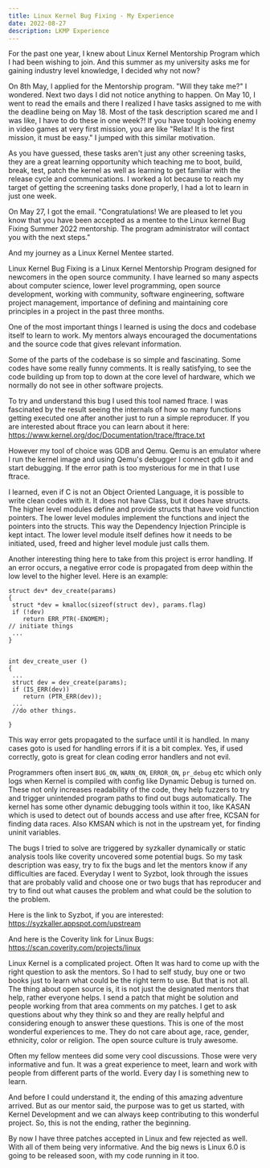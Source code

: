 ```yaml
---
title: Linux Kernel Bug Fixing - My Experience
date: 2022-08-27
description: LKMP Experience 
---
```

For the past one year, I knew about Linux Kernel Mentorship Program
which I had been wishing to join. And this summer as my university
asks me for gaining industry level knowledge, I decided why not now?

On 8th May, I applied for the Mentorship program. "Will they take
me?" I wondered. Next two days I did not notice anything to happen.
On May 10, I went to read the emails and there I realized I have 
tasks assigned to me with the deadline being on May 18. Most of the task
description scared me and I was like, I have to do these in one week?!
If you have tough looking enemy in video games at very first mission, 
you are like "Relax! It is the first mission, it must be easy." I jumped
with this similar motivation.

As you have guessed, these tasks aren't just any other screening tasks,
they are a great learning opportunity which teaching me to boot, build,
break, test, patch the kernel as well as learning to get familiar with
the release cycle and communications. I worked a lot because to reach
my target of getting the screening tasks done properly, I had a lot to
learn in just one week.

On May 27, I got the email.
"Congratulations! We are pleased to let you know that you have been 
accepted as a mentee to the Linux kernel Bug Fixing Summer 2022 mentorship. 
The program administrator will contact you with the next steps."

And my journey as a Linux Kernel Mentee started.

Linux Kernel Bug Fixing is a Linux Kernel Mentorship Program designed
for newcomers in the open source community. I have learned so many 
aspects about computer science, lower level programming, open source
development, working with community, software engineering, software 
project management, importance of defining and maintaining core 
principles in a project in the past three months. 

One of the most important things I learned is using the docs and codebase
itself to learn to work. My mentors always encouraged the documentations
and the source code that gives relevant information. 

Some of the parts of the codebase is so
simple and fascinating. Some codes have some really funny comments.
It is really satisfying, to see the code building up from top to down
at the core level of hardware, which we normally do not see in other 
software projects. 

To try and understand this bug I used this tool named ftrace. I was
fascinated by the result seeing the internals of how so many functions
getting executed one after another just to run a simple reproducer. If
you are interested about ftrace you can learn about it here: 
https://www.kernel.org/doc/Documentation/trace/ftrace.txt

However my tool of choice was GDB and Qemu. Qemu is an emulator where
I run the kernel image and using Qemu's debugger I connect gdb to it 
and start debugging. If the error path is too mysterious for me in that
I use ftrace.

I learned, even if C is not an Object Oriented Language, it is possible
to write clean codes with it. It does not have Class, but it does
have structs. The higher level modules define and provide structs 
that have void function pointers. The lower level modules implement 
the functions and inject the pointers into the structs. This way the
Dependency Injection Principle is kept intact. The lower level module 
itself defines how it needs to be initiated, used, freed and higher
level module just calls them.

Another interesting thing here to take from this project is error
handling. If an error occurs, a negative error code is propagated 
from deep within the low level to the higher level. Here is an example:

```
struct dev* dev_create(params) 
{
 struct *dev = kmalloc(sizeof(struct dev), params.flag)
 if (!dev)
    return ERR_PTR(-ENOMEM);
// initiate things
 ...
}


int dev_create_user ()
{
 ...
 struct dev = dev_create(params);
 if (IS_ERR(dev))
    return (PTR_ERR(dev));
 ...
 //do other things.

}
```    

This way error gets propagated to the surface until it is handled.
In many cases goto is used for handling errors if it is a bit complex.
Yes, if used correctly, goto is great for clean coding error handlers
and not evil.

Programmers often insert `BUG_ON`, `WARN_ON`, `ERROR_ON`, `pr_debug` 
etc which only logs when Kernel is compiled with config like Dynamic 
Debug is turned on. These not only increases readability of the code, 
they help fuzzers to try and trigger unintended program paths to find 
out bugs automatically. The kernel has some other dynamic debugging 
tools within it too, like KASAN which is used to detect out of bounds
access and use after free, KCSAN for finding data races. Also KMSAN 
which is not in the upstream yet, for finding uninit variables.

The bugs I tried to solve are triggered by syzkaller dynamically or
static analysis tools like coverity uncovered some potential bugs.
So my task description was easy, try to fix the bugs and let the 
mentors know if any difficulties are faced. Everyday I went to Syzbot, 
look through the issues that are probably valid and choose one or two 
bugs that has reproducer and try to find out what causes the problem 
and what could be the solution to the problem. 

Here is the link to Syzbot, if you are interested:
https://syzkaller.appspot.com/upstream

And here is the Coverity link for Linux Bugs:
https://scan.coverity.com/projects/linux

Linux Kernel is a complicated project. Often It was hard to come up with
the right question to ask the mentors. So I had to self study, buy one
or two books just to learn what could be the right term to use. But 
that is not all. The thing about open source is, it is not just the 
designated mentors that help, rather everyone helps. I send a patch 
that might be solution and people working from that area comments on
my patches. I get to ask questions about why they think so and they 
are really helpful and considering enough to answer these questions. This 
is one of the most wonderful experiences to me. They do not care about 
age, race, gender, ethnicity, color or religion. The open source culture
is truly awesome.

Often my fellow mentees did some very cool discussions. Those were
very informative and fun. It was a great experience to meet, learn
and work with people from different parts of the world. Every day I
is something new to learn.

And before I could understand it, the ending of this amazing adventure
arrived. But as our mentor said, the purpose was to get us started, 
with Kernel Development and we can always keep contributing to this
wonderful project. So, this is not the ending, rather the beginning.

By now I have three patches accepted in Linux and few rejected as well.
With all of them being very informative. And the big news is Linux 6.0
is going to be released soon, with my code running in it too.

